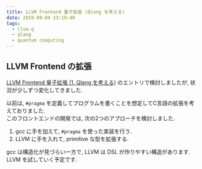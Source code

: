 ```yaml
---
title: LLVM Frontend 量子拡張 (Qlang を考える)
date: 2019-09-04 23:19:40
tags:
  - llvm-q
  - qlang
  - quantum computing
---
```


<!-- md about-llvm-q.md -->

## LLVM Frontend の拡張

[LLVM Frontend 量子拡張 (1. Qlang を考える)](20190605-03-qlang.md) のエントリで検討しましたが, 
状況が少しずつ変化してきました.  

以前は, `#pragma` を定義してプログラムを書くことを想定してC言語の拡張を考えておりました.  
このフロントエンドの開発では, 次の2つのアプローチを検討しました. 

1) gcc に手を加えて, `#pragma` を使った実装を行う.  
2) LLVM に手を入れて, primitive な型を拡張する.  


gcc は構造化が見づらい一方で, LLVM は DSL が作りやすい構造があります. 
 LLVM を試していく予定です.  


